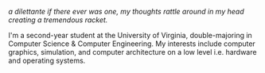 *a dilettante if there ever was one, my thoughts rattle around in my head creating a tremendous racket.*

I'm a second-year student at the University of Virginia, double-majoring in Computer Science & Computer Engineering. My interests include computer graphics, simulation, and computer architecture on a low level i.e. hardware and operating systems.
